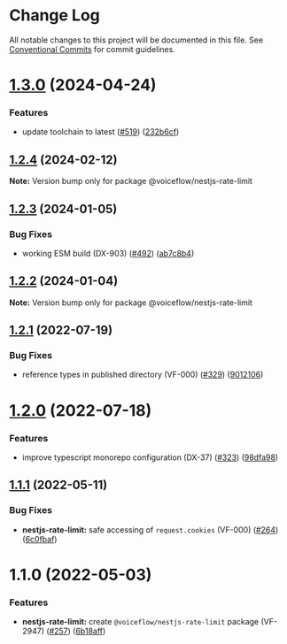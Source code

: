 # Change Log

All notable changes to this project will be documented in this file.
See [Conventional Commits](https://conventionalcommits.org) for commit guidelines.

# [1.3.0](https://github.com/voiceflow/libs/compare/@voiceflow/nestjs-rate-limit@1.2.4...@voiceflow/nestjs-rate-limit@1.3.0) (2024-04-24)

### Features

* update toolchain to latest ([#519](https://github.com/voiceflow/libs/issues/519)) ([232b6cf](https://github.com/voiceflow/libs/commit/232b6cfcc65955760950de753f37c8b4f7e0ae62))

## [1.2.4](https://github.com/voiceflow/libs/compare/@voiceflow/nestjs-rate-limit@1.2.3...@voiceflow/nestjs-rate-limit@1.2.4) (2024-02-12)

**Note:** Version bump only for package @voiceflow/nestjs-rate-limit

## [1.2.3](https://github.com/voiceflow/libs/compare/@voiceflow/nestjs-rate-limit@1.2.2...@voiceflow/nestjs-rate-limit@1.2.3) (2024-01-05)

### Bug Fixes

* working ESM build (DX-903) ([#492](https://github.com/voiceflow/libs/issues/492)) ([ab7c8b4](https://github.com/voiceflow/libs/commit/ab7c8b407344c77ac3716921360e27eedcfb8d04))

## [1.2.2](https://github.com/voiceflow/libs/compare/@voiceflow/nestjs-rate-limit@1.2.1...@voiceflow/nestjs-rate-limit@1.2.2) (2024-01-04)

**Note:** Version bump only for package @voiceflow/nestjs-rate-limit

## [1.2.1](https://github.com/voiceflow/libs/compare/@voiceflow/nestjs-rate-limit@1.2.0...@voiceflow/nestjs-rate-limit@1.2.1) (2022-07-19)

### Bug Fixes

* reference types in published directory (VF-000) ([#329](https://github.com/voiceflow/libs/issues/329)) ([9012106](https://github.com/voiceflow/libs/commit/9012106d697d26a9878ba427df56b07fa05c7e60))

# [1.2.0](https://github.com/voiceflow/libs/compare/@voiceflow/nestjs-rate-limit@1.1.1...@voiceflow/nestjs-rate-limit@1.2.0) (2022-07-18)

### Features

* improve typescript monorepo configuration (DX-37) ([#323](https://github.com/voiceflow/libs/issues/323)) ([98dfa98](https://github.com/voiceflow/libs/commit/98dfa98cf64f1dc7705cbc94a3a5dd3c3e825900))

## [1.1.1](https://github.com/voiceflow/libs/compare/@voiceflow/nestjs-rate-limit@1.1.0...@voiceflow/nestjs-rate-limit@1.1.1) (2022-05-11)

### Bug Fixes

* **nestjs-rate-limit:** safe accessing of `request.cookies` (VF-000) ([#264](https://github.com/voiceflow/libs/issues/264)) ([6c0fbaf](https://github.com/voiceflow/libs/commit/6c0fbaff90f53d59f0513580f4bb14a94d17b225))

# 1.1.0 (2022-05-03)

### Features

* **nestjs-rate-limit:** create `@voiceflow/nestjs-rate-limit` package (VF-2947) ([#257](https://github.com/voiceflow/libs/issues/257)) ([6b18aff](https://github.com/voiceflow/libs/commit/6b18affa5ed340c03b713fe57c69851065ff63a2))
